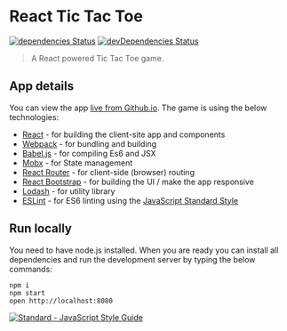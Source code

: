 # React Tic Tac Toe
[![dependencies Status](https://david-dm.org/tsevdos/repocompare/status.svg)](https://david-dm.org/tsevdos/react-tic-tac-toe)
[![devDependencies Status](https://david-dm.org/tsevdos/repocompare/dev-status.svg)](https://david-dm.org/tsevdos/react-tic-tac-toe?type=dev)

> A React powered Tic Tac Toe game.

## App details

You can view the app [live from Github.io](http://tsevdos-react-tic-tac-toe.surge.sh/). The game is using the below technologies:

* [React](https://facebook.github.io/react/) - for building the client-site app and components
* [Webpack](https://webpack.github.io/) - for bundling and building
* [Babel.js](https://babeljs.io/) - for compiling Es6 and JSX
* [Mobx](https://mobx.js.org/) - for State management
* [React Router](https://github.com/ReactTraining/react-router) - for client-side (browser) routing
* [React Bootstrap](https://react-bootstrap.github.io/) - for building the UI / make the app responsive
* [Lodash](https://lodash.com/) - for utility library
* [ESLint](http://eslint.org/) - for ES6 linting using the [JavaScript Standard Style](http://standardjs.com/)

## Run locally

You need to have node.js installed. When you are ready you can install all dependencies and run the development server by typing the below commands:

```
npm i
npm start
open http://localhost:8080
```

[![Standard - JavaScript Style Guide](https://cdn.rawgit.com/feross/standard/master/badge.svg)](https://github.com/feross/standard)

